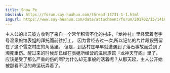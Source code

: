 ```yaml
---
title: Snow Pe
bbslink: https://forum.say-huahuo.com/thread-13731-1-1.html
imgurl: https://www.say-huahuo.com/data/attachment/forum/201702/15/141034g3ww9vww16w8v0vn.jpg
---
```


主人公的出云彼方收到了来自一个常年积雪不化的村庄，『龙神村』里经营着老字号温泉旅馆表姐的拜托而前往打工。
因为曾经去过一次,所以记忆的片片段段残留在了这个雪之村庄的角落里。
但是，到达村庄早早就遭遇到了落石事故而受到了濒死重伤。醒过来的时候却已经在表姐所经营的温泉旅馆『龙神天守阁』里了。
应该是受了那么严重的伤的啊?为什么却无事般的活着呢？从那天起，主人公开始被那看不见的命运玩弄着了。<!--more-->
